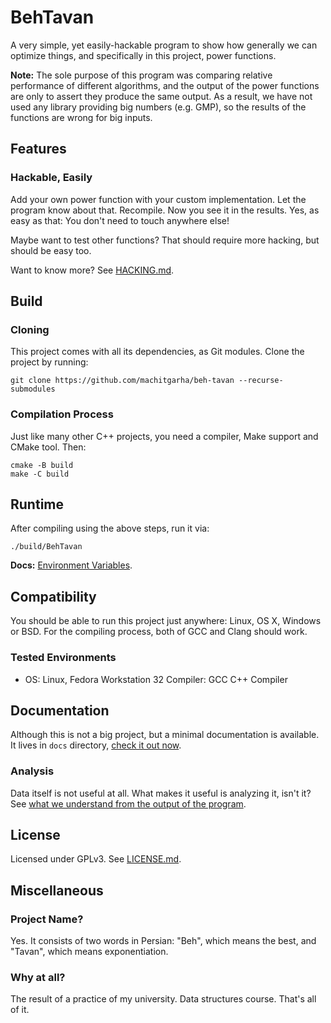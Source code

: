 # BehTavan

A very simple, yet easily-hackable program to show how generally we can optimize things, and specifically in this project, power functions.

**Note:** The sole purpose of this program was comparing relative performance of different algorithms, and the output of the power functions are only to assert they produce the same output. As a result, we have not used any library providing big numbers (e.g. GMP), so the results of the functions are wrong for big inputs.

## Features

### Hackable, Easily

Add your own power function with your custom implementation. Let the program know about that. Recompile. Now you see it in the results. Yes, as easy as that: You don't need to touch anywhere else!

Maybe want to test other functions? That should require more hacking, but should be easy too.

Want to know more? See [HACKING.md](./docs/HACKING.md).

## Build

### Cloning

This project comes with all its dependencies, as Git modules. Clone the project by running:

```
git clone https://github.com/machitgarha/beh-tavan --recurse-submodules
```

### Compilation Process

Just like many other C++ projects, you need a compiler, Make support and CMake tool. Then:

```
cmake -B build
make -C build
```

## Runtime

After compiling using the above steps, run it via:

```
./build/BehTavan
```

**Docs:** [Environment Variables](./docs/environment-variables.md).

## Compatibility

You should be able to run this project just anywhere: Linux, OS X, Windows or BSD. For the compiling process, both of GCC and Clang should work.

### Tested Environments

-   OS: Linux, Fedora Workstation 32
    Compiler: GCC C++ Compiler

## Documentation

Although this is not a big project, but a minimal documentation is available. It lives in `docs` directory, [check it out now](./docs/README.md).

### Analysis

Data itself is not useful at all. What makes it useful is analyzing it, isn't it? See [what we understand from the output of the program](./docs/analysis/README.md).

## License

Licensed under GPLv3. See [LICENSE.md](./LICENSE.md).

## Miscellaneous

### Project Name?

Yes. It consists of two words in Persian: "Beh", which means the best, and "Tavan", which means exponentiation.

### Why at all?

The result of a practice of my university. Data structures course. That's all of it.
